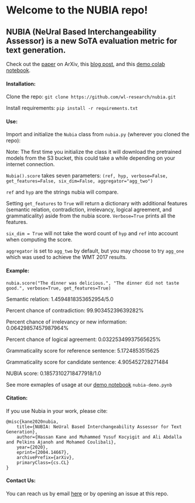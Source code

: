 # Welcome to the NUBIA repo! 

## NUBIA (NeUral Based Interchangeability Assessor) is a new SoTA evaluation metric for text generation.

Check out the [paper](https://arxiv.org/abs/2004.14667) on ArXiv, this [blog post](https://wl-research.github.io/blog/2020/04/29/introducing-nubia.html), and this [demo colab notebook](https://colab.research.google.com/drive/1_K8pOB8fRRnkBPwlcmvUNHgCr4ur8rFg).

#### Installation:

Clone the repo: `git clone https://github.com/wl-research/nubia.git`

Install requirements: `pip install -r requirements.txt`

#### Use:

Import and initialize the `Nubia` class from `nubia.py` (wherever you cloned the repo):

Note: The first time you initialize the class it will download the pretrained models from the S3 bucket, this could take a while depending on your internet connection.

`Nubia().score` takes seven parameters: `(ref, hyp, verbose=False, get_features=False, six_dim=False, aggregator="agg_two")`

`ref` and `hyp` are the strings nubia will compare. 

Setting `get_features` to `True` will return a dictionary with additional features (semantic relation, contradiction, irrelevancy, logical agreement, and grammaticality) aside from the nubia score. `Verbose=True` prints all the features.

`six_dim = True` will not take the word count of `hyp` and `ref` into account when computing the score.

`aggregator` is set to `agg_two` by default, but you may choose to try `agg_one` which was used to achieve the WMT 2017 results.

#### Example:

`nubia.score("The dinner was delicious.", "The dinner did not taste good.", verbose=True, get_features=True)`

Semantic relation: 1.4594818353652954/5.0

Percent chance of contradiction: 99.90345239639282%

Percent chance of irrelevancy or new information: 0.06429857457987964%

Percent chance of logical agreement: 0.03225349937565625%

Grammaticality score for reference sentence: 5.1724853515625

Grammaticality score for candidate sentence:  4.905452728271484

NUBIA score: 0.18573102718477918/1.0

See more exmaples of usage at our [demo notebook](https://github.com/wl-research/nubia/blob/master/nubia-demo.ipynb) `nubia-demo.pynb`

#### Citation:

If you use Nubia in your work, please cite: 

```
@misc{kane2020nubia,
    title={NUBIA: NeUral Based Interchangeability Assessor for Text Generation},
    author={Hassan Kane and Muhammed Yusuf Kocyigit and Ali Abdalla and Pelkins Ajanoh and Mohamed Coulibali},
    year={2020},
    eprint={2004.14667},
    archivePrefix={arXiv},
    primaryClass={cs.CL}
}
```

#### Contact Us: 

You can reach us by email [here](mailto:hassanmohamed@alum.mit.edu) or by opening an issue at this repo. 
